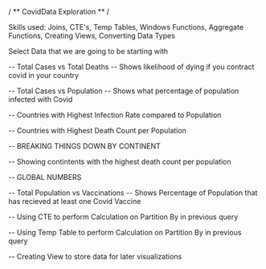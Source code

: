 / ** CovidData Exploration ** /

Skills used: Joins, CTE's, Temp Tables, Windows Functions, Aggregate Functions, Creating Views, Converting Data Types

Select Data that we are going to be starting with

-- Total Cases vs Total Deaths
-- Shows likelihood of dying if you contract covid in your country

-- Total Cases vs Population
-- Shows what percentage of population infected with Covid

-- Countries with Highest Infection Rate compared to Population

-- Countries with Highest Death Count per Population

-- BREAKING THINGS DOWN BY CONTINENT

-- Showing contintents with the highest death count per population

-- GLOBAL NUMBERS

-- Total Population vs Vaccinations
-- Shows Percentage of Population that has recieved at least one Covid Vaccine

-- Using CTE to perform Calculation on Partition By in previous query

-- Using Temp Table to perform Calculation on Partition By in previous query

-- Creating View to store data for later visualizations
